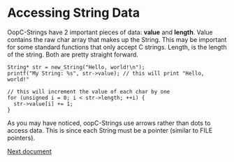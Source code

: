 # Accessing String Data
OopC-Strings have 2 important pieces of data: **value** and **length**. Value contains the raw char array that makes up the String. This may be important for some standard functions that only accept C strings. Length, is the length of the string. Both are pretty straight forward.

```
String* str = new_String("Hello, world!\n");
printf("My String: %s", str->value); // this will print "Hello, world!"

// this will increment the value of each char by one
for (unsigned i = 0; i < str->length; ++i) {
  str->value[i] += 1;
}
```

As you may have noticed, oopC-Strings use arrows rather than dots to access data. This is since each String must be a pointer (similar to FILE pointers).

[Next document](./3_capitalization.md)
